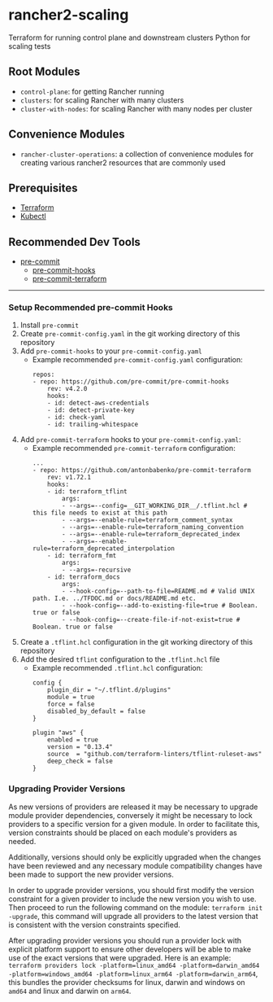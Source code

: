 # rancher2-scaling

Terraform for running control plane and downstream clusters
Python for scaling tests


## Root Modules
* `control-plane`: for getting Rancher running
* `clusters`: for scaling Rancher with many clusters
* `cluster-with-nodes`: for scaling Rancher with many nodes per cluster

## Convenience Modules
* `rancher-cluster-operations`: a collection of convenience modules for creating various rancher2 resources that are commonly used

## Prerequisites
- [Terraform](https://www.terraform.io/)
- [Kubectl](https://www.terraform.io/)

## Recommended Dev Tools
- [pre-commit](https://pre-commit.com/#install)
  - [pre-commit-hooks](https://github.com/pre-commit/pre-commit-hooks)
  - [pre-commit-terraform](https://github.com/antonbabenko/pre-commit-terraform)
---
### Setup Recommended pre-commit Hooks
1. Install `pre-commit`
2. Create `pre-commit-config.yaml` in the git working directory of this repository
3. Add `pre-commit-hooks` to your `pre-commit-config.yaml`
   - Example recommended `pre-commit-config.yaml` configuration:
        ```
        repos:
        - repo: https://github.com/pre-commit/pre-commit-hooks
            rev: v4.2.0
            hooks:
            - id: detect-aws-credentials
            - id: detect-private-key
            - id: check-yaml
            - id: trailing-whitespace
        ```
4. Add `pre-commit-terraform` hooks to your `pre-commit-config.yaml`:
   - Example recommended `pre-commit-terraform` configuration:
        ```
        ...
        - repo: https://github.com/antonbabenko/pre-commit-terraform
            rev: v1.72.1
            hooks:
            - id: terraform_tflint
                args:
                - --args=--config=__GIT_WORKING_DIR__/.tflint.hcl # this file needs to exist at this path
                - --args=--enable-rule=terraform_comment_syntax
                - --args=--enable-rule=terraform_naming_convention
                - --args=--enable-rule=terraform_deprecated_index
                - --args=--enable-rule=terraform_deprecated_interpolation
            - id: terraform_fmt
                args:
                - --args=-recursive
            - id: terraform_docs
                args:
                - --hook-config=--path-to-file=README.md # Valid UNIX path. I.e. ../TFDOC.md or docs/README.md etc.
                - --hook-config=--add-to-existing-file=true # Boolean. true or false
                - --hook-config=--create-file-if-not-exist=true # Boolean. true or false
        ```
5. Create a `.tflint.hcl` configuration in the git working directory of this repository
6. Add the desired `tflint` configuration to the `.tflint.hcl` file
   - Example recommended `.tflint.hcl` configuration:
        ```
        config {
            plugin_dir = "~/.tflint.d/plugins"
            module = true
            force = false
            disabled_by_default = false
        }

        plugin "aws" {
            enabled = true
            version = "0.13.4"
            source  = "github.com/terraform-linters/tflint-ruleset-aws"
            deep_check = false
        }

        ```

### Upgrading Provider Versions
As new versions of providers are released it may be necessary to upgrade module provider dependencies, conversely it might be necessary to lock providers to a specific version for a given module. In order to facilitate this, version constraints should be placed on each module's providers as needed.

Additionally, versions should only be explicitly upgraded when the changes have been reviewed and any necessary module compatibility changes have been made to support the new provider versions.

In order to upgrade provider versions, you should first modify the version constraint for a given provider to include the new version you wish to use. Then proceed to run the following command on the module: `terraform init -upgrade`, this command will upgrade all providers to the latest version that is consistent with the version constraints specified.

After upgrading provider versions you should run a provider lock with explicit platform support to ensure other developers will be able to make use of the exact versions that were upgraded. Here is an example: `terraform providers lock -platform=linux_amd64 -platform=darwin_amd64 -platform=windows_amd64 -platform=linux_arm64 -platform=darwin_arm64`, this bundles the provider checksums for linux, darwin and windows on `amd64` and linux and darwin on `arm64`.
